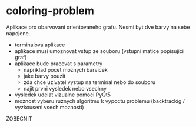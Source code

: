 # coloring-problem
Aplikace pro obarvovani orientovaneho grafu. Nesmi byt dve barvy na sebe napojene.

* terminalova aplikace 
* aplikace musi umoznovat vstup ze souboru (vstupni matice popisujici graf)
* aplikace bude pracovat s parametry 
  * napriklad pocet moznych barvicek
  * jake barvy pouzit 
  * zda chce uzivatel vystup na terminal nebo do souboru
  * najit prvni vysledek nebo vsechny
* vysledek udelat vizualne pomoci PyQt5
* moznost vyberu ruznych algoritmu k vypoctu problemu (backtrackig / vyzkouseni vsech moznosti)



ZOBECNIT
